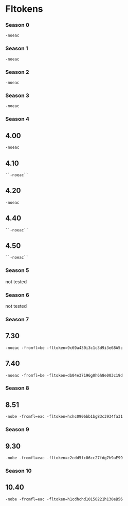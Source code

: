 # Fltokens

### Season 0

    -noeac 

### Season 1

    -noeac

### Season 2
    
    -noeac
    
### Season 3
    
    -noeac
    
### Season 4

## 4.00
   ``-noeac``
## 4.10
    ``-noeac``
## 4.20
   ``-noeac``
## 4.40
    ``-noeac``    
## 4.50
    ``-noeac``

### Season 5
not tested

### Season 6
not tested

### Season 7

## 7.30
``-noeac -fromfl=be -fltoken=9c69a430i3c1c3d9i3e68A5c``
## 7.40
``-noeac -fromfl=be -fltoken=db04e37196g0h6h8e003c19d``

### Season 8

## 8.51
``-nobe -fromfl=eac -fltoken=hchc0906bb1bg83c3934fa31``

### Season 9
  
## 9.30
``-nobe -fromfl=eac -fltoken=c2cdd5fc06cc27fdg7h9aE99``

### Season 10

## 10.40
``-nobe -fromfl=eac -fltoken=h1cdhchd10150221h130eB56``
